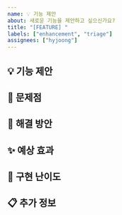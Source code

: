 ```yaml
---
name: 💡 기능 제안
about: 새로운 기능을 제안하고 싶으신가요?
title: "[FEATURE] "
labels: ["enhancement", "triage"]
assignees: ["hyjoong"]
---
```


## 💡 기능 제안

<!-- 제안하는 기능에 대한 설명을 작성해주세요 -->

## 🎯 문제점

<!-- 현재 겪고 있는 문제나 개선이 필요한 부분 -->

## 💪 해결 방안

<!-- 제안하는 해결 방법 -->

## ✨ 예상 효과

<!-- 이 기능이 추가되면 얻을 수 있는 효과 -->

## 🚀 구현 난이도

<!-- 예상되는 구현 난이도: 낮음 / 보통 / 높음 -->

## 📋 추가 정보

<!-- 기타 관련 정보나 참고 자료 -->
